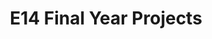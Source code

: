 ---
layout: project_batch
title: E14 Final Year Projects
permalink: /4yp/e14
has_children: true
parent: Final Year Projects
batch: e14

default_thumb_image: /data/categories/4yp/thumbnail.jpg
description: This section contains the Final Year Projects done by students as a part of CO421 & CO 425 in their final year
---